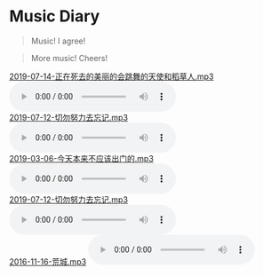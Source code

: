 # Music Diary

> Music! I agree!

> More music! Cheers!

[2019-07-14-正在死去的美丽的会跳舞的天使和稻草人.mp3](2019-07-12-切勿努力去忘记.mp3?raw=true)
<audio controls src="2019-07-12-切勿努力去忘记.mp3?raw=true"></audio>
<br />
[2019-07-12-切勿努力去忘记.mp3](2019-07-12-切勿努力去忘记.mp3?raw=true)
<audio controls src="2019-07-12-切勿努力去忘记.mp3?raw=true"></audio>
<br />
[2019-03-06-今天本来不应该出门的.mp3](2019-03-06-今天本来不应该出门的.mp3?raw=true)
<audio controls src="2019-03-06-今天本来不应该出门的.mp3?raw=true"></audio>
<br />
[2019-07-12-切勿努力去忘记.mp3](2019-07-12-切勿努力去忘记.mp3?raw=true)
<audio controls src="2019-07-12-切勿努力去忘记.mp3?raw=true"></audio>
<br />
[2016-11-16-荒城.mp3](2016-11-16-荒城/荒城.mp3?raw=true)
<audio controls src="2016-11-16-荒城/荒城.mp3?raw=true"></audio>
<br />
